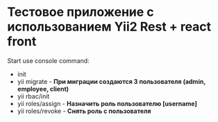 # Тестовое приложение с использованием Yii2 Rest + react front
Start use console command:
<ul>
<li>init</li>
<li>yii migrate - <b>При миграции создаются 3 пользователя (admin, employee, client)</b></li>
<li>yii rbac/init</li>
<li>yii roles/assign - <b>Назначить роль пользователю [username]</b></li>
<li>yii roles/revoke - <b>Снять роль с пользователя</b></li>
</ul>